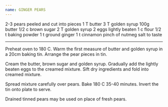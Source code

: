 ```yaml
---
name: GINGER PEARS
---
```


2-3 pears peeled and cut into pieces
1 T butter
3 T golden syrup
100g butter
1/2 c brown sugar
2 T golden syrup
2 eggs lightly beaten
1 c flour
1/2 t baking powder
1 t ground ginger
1 t cinnamon
pinch of nutmeg
salt to taste

---

Preheat oven to 180 C.   Warm the first measure of butter and golden syrup in a 20cm baking tin.  Arrange the pear pieces in tin.

Cream the butter, brown sugar and golden syrup.  Gradually add the lightly beaten eggs to the creamed mixture.  Sift dry ingredients and fold into creamed mixture.

Spread mixture carefully over pears.  Bake 180 C 35-40 minutes.  Invert the tin onto plate to serve.

Drained tinned pears may be used on place of fresh pears.

